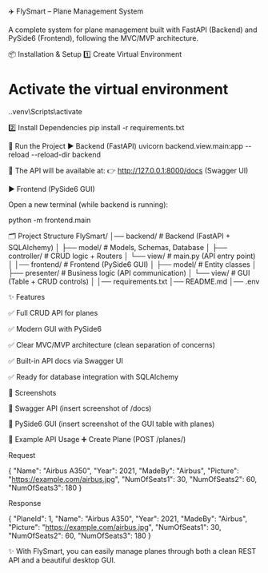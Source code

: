 ✈️ FlySmart – Plane Management System

A complete system for plane management built with FastAPI (Backend) and PySide6 (Frontend), following the MVC/MVP architecture.

📦 Installation & Setup
1️⃣ Create Virtual Environment
# Activate the virtual environment
.\.venv\Scripts\activate

2️⃣ Install Dependencies
pip install -r requirements.txt

🚀 Run the Project
▶ Backend (FastAPI)
uvicorn backend.view.main:app --reload --reload-dir backend


📍 The API will be available at:
👉 http://127.0.0.1:8000/docs
 (Swagger UI)

▶ Frontend (PySide6 GUI)

Open a new terminal (while backend is running):

python -m frontend.main

🗂 Project Structure
FlySmart/
│── backend/        # Backend (FastAPI + SQLAlchemy)
│   ├── model/      # Models, Schemas, Database
│   ├── controller/ # CRUD logic + Routers
│   └── view/       # main.py (API entry point)
│
│── frontend/       # Frontend (PySide6 GUI)
│   ├── model/      # Entity classes
│   ├── presenter/  # Business logic (API communication)
│   └── view/       # GUI (Table + CRUD controls)
│
│── requirements.txt
│── README.md
│── .env

✨ Features

✅ Full CRUD API for planes

✅ Modern GUI with PySide6

✅ Clear MVC/MVP architecture (clean separation of concerns)

✅ Built-in API docs via Swagger UI

✅ Ready for database integration with SQLAlchemy

📸 Screenshots

🔹 Swagger API
(insert screenshot of /docs)

🔹 PySide6 GUI
(insert screenshot of the GUI table with planes)

📑 Example API Usage
➕ Create Plane (POST /planes/)

Request

{
  "Name": "Airbus A350",
  "Year": 2021,
  "MadeBy": "Airbus",
  "Picture": "https://example.com/airbus.jpg",
  "NumOfSeats1": 30,
  "NumOfSeats2": 60,
  "NumOfSeats3": 180
}


Response

{
  "PlaneId": 1,
  "Name": "Airbus A350",
  "Year": 2021,
  "MadeBy": "Airbus",
  "Picture": "https://example.com/airbus.jpg",
  "NumOfSeats1": 30,
  "NumOfSeats2": 60,
  "NumOfSeats3": 180
}


✨ With FlySmart, you can easily manage planes through both a clean REST API and a beautiful desktop GUI.